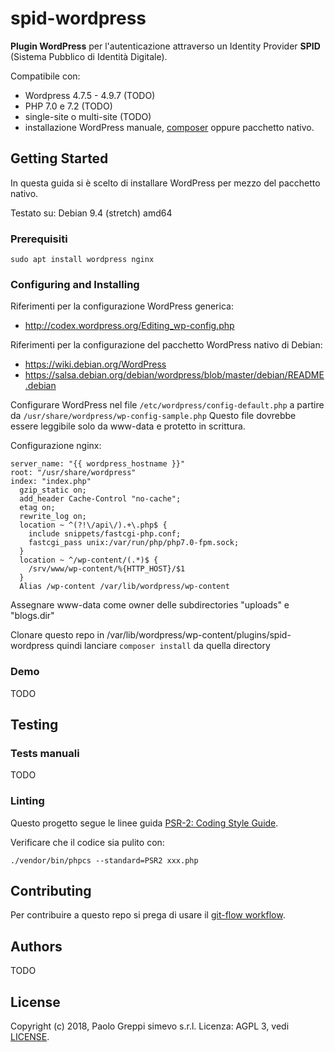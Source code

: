# spid-wordpress

**Plugin WordPress** per l'autenticazione attraverso un Identity Provider **SPID** (Sistema Pubblico di Identità Digitale).

Compatibile con:
- Wordpress 4.7.5 - 4.9.7 (TODO)
- PHP 7.0 e 7.2 (TODO)
- single-site o multi-site (TODO)
- installazione WordPress manuale, [composer](https://packagist.org/packages/johnpbloch/wordpress) oppure pacchetto nativo.

## Getting Started

In questa guida si è scelto di installare WordPress per mezzo del pacchetto nativo.

Testato su: Debian 9.4 (stretch) amd64

### Prerequisiti

```
sudo apt install wordpress nginx
```

### Configuring and Installing

Riferimenti per la configurazione WordPress generica:
- http://codex.wordpress.org/Editing_wp-config.php

Riferimenti per la configurazione del pacchetto WordPress nativo di Debian:
- https://wiki.debian.org/WordPress
- https://salsa.debian.org/debian/wordpress/blob/master/debian/README.debian

Configurare WordPress nel file `/etc/wordpress/config-default.php` a partire da `/usr/share/wordpress/wp-config-sample.php`
Questo file dovrebbe essere leggibile solo da www-data e protetto in scrittura.

Configurazione nginx:
```
server_name: "{{ wordpress_hostname }}"
root: "/usr/share/wordpress"
index: "index.php"
  gzip_static on;
  add_header Cache-Control "no-cache";
  etag on;
  rewrite_log on;
  location ~ ^(?!\/api\/).+\.php$ {
    include snippets/fastcgi-php.conf;
    fastcgi_pass unix:/var/run/php/php7.0-fpm.sock;
  }
  location ~ ^/wp-content/(.*)$ {
    /srv/www/wp-content/%{HTTP_HOST}/$1
  }
  Alias /wp-content /var/lib/wordpress/wp-content
```

Assegnare www-data come owner delle subdirectories "uploads" e "blogs.dir" 

Clonare questo repo in /var/lib/wordpress/wp-content/plugins/spid-wordpress quindi lanciare `composer install` da quella directory

### Demo

TODO

## Testing

### Tests manuali

TODO

### Linting

Questo progetto segue le linee guida [PSR-2: Coding Style Guide](https://www.php-fig.org/psr/psr-2/).

Verificare che il codice sia pulito con:
```
./vendor/bin/phpcs --standard=PSR2 xxx.php
```

## Contributing

Per contribuire a questo repo si prega di usare il [git-flow workflow](https://danielkummer.github.io/git-flow-cheatsheet/).

## Authors

TODO

## License

Copyright (c) 2018, Paolo Greppi simevo s.r.l.
Licenza: AGPL 3, vedi [LICENSE](LICENSE).
